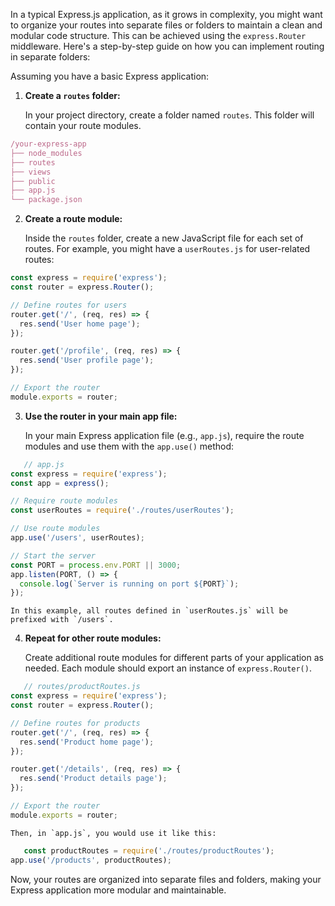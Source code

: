 In a typical Express.js application, as it grows in complexity, you might want to organize your routes into separate files or folders to maintain a clean and modular code structure. This can be achieved using the `express.Router` middleware. Here's a step-by-step guide on how you can implement routing in separate folders:

Assuming you have a basic Express application:

1. **Create a `routes` folder:**
    
    In your project directory, create a folder named `routes`. This folder will contain your route modules.
    
```js
/your-express-app
├── node_modules
├── routes
├── views
├── public
├── app.js
└── package.json
```
    
2. **Create a route module:**
    
    Inside the `routes` folder, create a new JavaScript file for each set of routes. For example, you might have a `userRoutes.js` for user-related routes:
    
```js
const express = require('express');
const router = express.Router();

// Define routes for users
router.get('/', (req, res) => {
  res.send('User home page');
});

router.get('/profile', (req, res) => {
  res.send('User profile page');
});

// Export the router
module.exports = router;
```
    
3. **Use the router in your main app file:**
    
    In your main Express application file (e.g., `app.js`), require the route modules and use them with the `app.use()` method:
    
```js
   // app.js
const express = require('express');
const app = express();

// Require route modules
const userRoutes = require('./routes/userRoutes');

// Use route modules
app.use('/users', userRoutes);

// Start the server
const PORT = process.env.PORT || 3000;
app.listen(PORT, () => {
  console.log(`Server is running on port ${PORT}`);
});

```
    
    In this example, all routes defined in `userRoutes.js` will be prefixed with `/users`.
    
4. **Repeat for other route modules:**
    
    Create additional route modules for different parts of your application as needed. Each module should export an instance of `express.Router()`.
    
```js
   // routes/productRoutes.js
const express = require('express');
const router = express.Router();

// Define routes for products
router.get('/', (req, res) => {
  res.send('Product home page');
});

router.get('/details', (req, res) => {
  res.send('Product details page');
});

// Export the router
module.exports = router;
```
    
    Then, in `app.js`, you would use it like this:
    
```js
   const productRoutes = require('./routes/productRoutes');
app.use('/products', productRoutes);
```
    

Now, your routes are organized into separate files and folders, making your Express application more modular and maintainable.